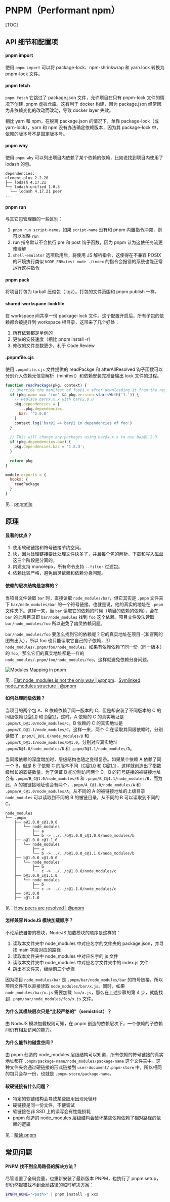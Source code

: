 # PNPM（Performant npm）

[TOC]

## API 细节和配置项

#### pnpm import

使用 `pnpm import` 可以将 package-lock、npm-shrinkwrap 和 yarn.lock 转换为 pnpm-lock 文件。

#### pnpm fetch

`pnpm fetch` 它跳过了 package.json 文件，允许项目在只有 pnpm-lock 文件的情况下创建 .pnpm 虚拟仓库。这有利于 docker 构建，因为 package.json 经常因为非依赖变化的改动而改动，导致 docker layer 失效。

相比 yarn 和 npm，在脱离 package.json 的情况下，单靠 package-lock（或 yarn-lock），yarn 和 npm 没有办法确定依赖版本，因为其 package-lock 中，依赖的版本号不是固定版本号。

#### pnpm why

使用 `pnpm why` 可以列出项目内依赖了某个依赖的依赖，比如说找到项目内使用了 lodash 的包。

```text
dependencies:
element-plus 2.2.20
├── lodash 4.17.21
└─┬ lodash-unified 1.0.3
  └── lodash 4.17.21 peer
...
```

#### pnpm run

与其它包管理器的一些区别：

1. `pnpm run script-name`，如果 `script-name` 没有和 pnpm 内置指令冲突，则可以省略 `run`
2. run 指令默认不会执行 pre 和 post 钩子函数，因为 pnpm 认为这使任务流更难理解
3. `shell-emulator` 选项启用后，将使用 JS 解析指令，这使得在不兼容 POSIX 的环境执行类似 `NODE_ENV=test node ./index` 的指令会报错的系统也能正常运行这种指令

#### pnpm pack

将项目打包为 tarball 压缩包（.tgz）。打包的文件范围和 pnpm publish 一样。

#### shared-workspace-lockfile

在 workspace 间共享一份 package-lock 文件。这个配置开启后，所有子包的依赖都会被提升到 workspace 根目录，这带来了几个好处：

1. 所有依赖都是单例的
2. 更快的安装速度（相比 pnpm install -r）
3. 修改的文件总数更少，利于 Code Review

#### .pnpmfile.cjs

使用 `.pnpmfile.cjs` 文件提供的 readPackge 和 afterAllResolved 钩子函数可以分别介入依赖元信息解析（minifest）和依赖安装完准备输出 lock 文件的过程。

```js
function readPackage(pkg, context) {
  // Override the manifest of foo@1.x after downloading it from the registry
  if (pkg.name === 'foo' && pkg.version.startsWith('1.')) {
    // Replace bar@x.x.x with bar@2.0.0
    pkg.dependencies = {
      ...pkg.dependencies,
      bar: '^2.0.0'
    }
    context.log('bar@1 => bar@2 in dependencies of foo')
  }
  
  // This will change any packages using baz@x.x.x to use baz@1.2.3
  if (pkg.dependencies.baz) {
    pkg.dependencies.baz = '1.2.3';
  }
  
  return pkg
}

module.exports = {
  hooks: {
    readPackage
  }
}
```

见：[pnpmfile](https://pnpm.io/pnpmfile)

## 原理

#### 显著的优点？

1. 使用软硬链接和符号链接节约空间。
2. 快，因为处理链接要比处理文件快多了，并且每个包的解析、下载和写入磁盘这三个阶段是分离的。
3. 内建支持 monorepo，所有命令支持 `--filter` 过滤包。
4. 依赖比较严格，避免幽灵依赖和依赖分身问题。

#### 依赖的层次结构是怎样的？

当项目文件读取 `bar` 时，直接读取 `node_modules/bar`，但它其实是 `.pnpm` 文件夹下 `bar/node_modules/bar` 的一个符号链接。也就是说，他的真实的地址在 `.pnpm` 文件夹下。这样一来，当 `bar` 读取它的依赖的时候（项目的依赖的依赖），会在 `bar` 的上层目录即 `bar/node_modules` 找到 `foo` 这个依赖。项目文件没法读取 `bar/node_modules/foo` 所以避免了幽灵依赖问题。

`bar/node_modules/foo` 要怎么找到它的依赖呢？它的真实地址在项目 ·（和官网的图有出入），所以 foo 也只能读取它自己的子依赖，即 `node_modules/.pnpm/foo/node_modules`。如果有依赖依赖了同一份（同一版本）的 `foo`，那么它们的真实地址都是一样的 `node_modules/.pnpm/foo/node_modules/foo`，这样就避免依赖分身问题。

![Modules Mapping in pnpm](https://mgear-image.oss-cn-shanghai.aliyuncs.com/image/other/20220317192927.png)

见：[Flat node_modules is not the only way | @pnpm](https://pnpm.io/blog/2020/05/27/flat-node-modules-is-not-the-only-way)、[Symlinked node_modules structure | @pnpm](https://pnpm.io/symlinked-node-modules-structure)

#### 如何处理同级依赖？

当项目的两个包 A、B 依赖依赖了同一版本的 C，但是却安装了不同版本的 C 的同级依赖 D@1.0 和 D@1.1，这时，A 依赖的 C 的真实地址是 `.pnpm/C_D@1.0/node_modules/C`，B 依赖的 C 的真实地址是 `.pnpm/C_D@1.1/node_modules/C`。这样一来，两个 C 在读取其同级依赖时，分别读取了 `.pnpm/C_D@1.0/node_modules/D` 和 `.pnpm/C_D@1.1/node_modules/D@1.0`，分别对应真实地址 `.pnpm/D@1.0/node_modules/D` 和 `.pnpm/D@1.1/node_modules/D`。

当同级依赖的深度增加时，层级结构也随之变得复杂。如果某个依赖 A 依赖了同一个 B，但是 B 子依赖 C 的版本不同（C@1.0 和 C@1.1），这样就创造出了指数级增长的软链数量。为了保证 B 能分别访问两个 C，B 的符号链接的被链接地址会有 `.pnpm/B_C@1.0/node_modules/B` 和 `.pnpm/B_C@1.1/node_modules/B`，而为此，A 的被链接地址也会有两个，`.pnpm/A_C@1.0/node_modules/A` 和 `.pnpm/A_C@1.0/node_modules/A`。从不同的 A 的被链接地址的上级目录 `node_modules` 可以读取到不同的 B 的被链目录，从不同的 B 可以读取到不同的 C。

```text
node_modules
└── .pnpm
    ├── a@1.0.0_c@1.0.0
    │   └── node_modules
    │       ├── a
    │       └── b -> ../../b@1.0.0_c@1.0.0/node_modules/b
    ├── a@1.0.0_c@1.1.0
    │   └── node_modules
    │       ├── a
    │       └── b -> ../../b@1.0.0_c@1.1.0/node_modules/b
    ├── b@1.0.0_c@1.0.0
    │   └── node_modules
    │       ├── b
    │       └── c -> ../../c@1.0.0/node_modules/c
    ├── b@1.0.0_c@1.1.0
    │   └── node_modules
    │       ├── b
    │       └── c -> ../../c@1.1.0/node_modules/c
    ├── c@1.0.0
    ├── c@1.1.0
```

见：[How peers are resolved | @pnpm](https://pnpm.io/how-peers-are-resolved)

#### 怎样兼容 NodeJS 模块加载顺序？

不论系统自带的模块，NodeJS 加载模块的顺序是这样的：

1. 读取本文件夹中 node_modules 中对应名字的文件夹的 package.json，并寻找 main 字段对应的路径
2. 读取本文件夹中 node_modules 中对应名字的 js 文件
3. 读取本文件夹中 node_modules 中对应名字文件夹中的 index.js 文件
4. 跳出本文件夹，继续前三个步骤

因为项目 `node_modules/bar` 是 `.pnpm/bar/node_modules/bar` 的符号链接，所以项目文件可以直接读取 `node_modules/bar/x.js`。同时，如果 `node_modules/bar/x.js` 需要加载 `foo/x.js`，那么在上述步骤的第 4 步，就能找到 `.pnpm/bar/node_modules/foo/x.js` 文件。

#### 为什么其模块层次只是“比较严格的”（semistrict）？

由 NodeJS 模块加载规则可知，在 pnpm 创造的依赖层次下，一个依赖的子依赖间仍有相互访问的能力。

#### 为什么能节约磁盘空间？

由 pnpm 创造的 node_modules 层级结构可以知道，所有依赖的符号链接的真实地址都在 `.pnpm/package-name/node_modules/package-name` 这个文件夹中。这种文件夹会通过硬链接的形式链接到 `user-document/.pnpm-store` 中，所以相同的包只会存一份，也就是 `.pnpm-store/package-name`。

#### 软硬链接有什么问题？

* 特定的软链结构会导致某些应用出现死循环
* 硬链接是同一份文件，不便调试
* 软链接在非 SSD 上的读写会有性能损耗
* pnpm 创造的 node_modules 层级结构会破坏某些依赖依赖了相对路径的依赖的逻辑

见：[精读 pnpm](https://zhuanlan.zhihu.com/p/553804414)

## 常见问题

#### PNPM 找不到全局路径的解决方法？

尽管设置了全局变量，也重新安装了最新版本 PNPM，也执行了 pnpm setup，却仍然报错找不到全局路径的临时解决方案：

```powershell
$PNPM_HOME="<path>" | pnpm install -g xxx
```
